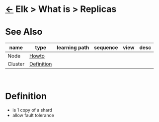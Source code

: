 <head><link rel="stylesheet" href="../../../md.css"/><script src="../../../md.js"></script></head>

[//]: #(Reference)
[Repo_Readme]:      ../list/object_list.md
[Node_Howto]:       ../howto/
[Cluster_Whatis]:   ../whatis/cluster_whatis.md

# [&larr;][Repo_Readme] Elk > What is > Replicas
# See Also 
|name|type|learning path|sequence|view|desc|
|-|-|-|-|-|-|
|Node|[Howto][Node_Howto]|
|Cluster|[Definition][Cluster_Whatis]|
<br>


# Definition
- is 1 copy of a shard
- allow fault tolerance